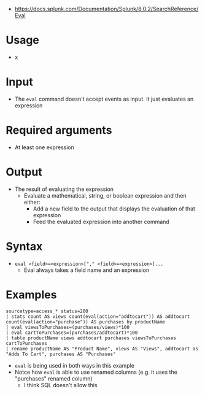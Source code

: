 - https://docs.splunk.com/Documentation/Splunk/8.0.2/SearchReference/Eval
# Usage
- x
# Input
- The `eval` command doesn't accept events as input. It just evaluates an expression
# Required arguments
- At least one expression
# Output
- The result of evaluating the expression
  - Evaluate a mathematical, string, or boolean expression and then either:
    - Add a new field to the output that displays the evaluation of that expression
    - Feed the evaluated expression into another command
# Syntax
- `eval <field>=<expression>["," <field>=<expression>]...`
    - Eval always takes a field name and an expression
# Examples
```
sourcetype=access_* status=200 
| stats count AS views count(eval(action="addtocart")) AS addtocart count(eval(action="purchase")) AS purchases by productName 
| eval viewsToPurchases=(purchases/views)*100 
| eval cartToPurchases=(purchases/addtocart)*100 
| table productName views addtocart purchases viewsToPurchases cartToPurchases 
| rename productName AS "Product Name", views AS "Views", addtocart as "Adds To Cart", purchases AS "Purchases"
```
- `eval` is being used in both ways in this example
- Notce how `eval` is able to use renamed columns (e.g. it uses the "purchases" renamed column)
  - I think SQL doesn't allow this